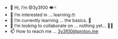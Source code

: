 - 👋 Hi, I’m @3y3f00 👁️🃏
- 👀 I’m interested in ... learning.🤓
- 🌱 I’m currently learning ... the basics. 🐌
- 💞️ I’m looking to collaborate on ... nothing yet... 👤💬
- 📫 How to reach me ... 3y3f00@proton.me

<!---
3y3f00/3y3f00 is a ✨ special ✨ repository because its `README.md` (this file) appears on your GitHub profile.
You can click the Preview link to take a look at your changes.
--->

